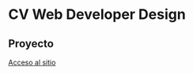 # CV Web Developer Design

## Proyecto
[Acceso al sitio](https://rcarlosbd.github.io/desing-web-developer/)
